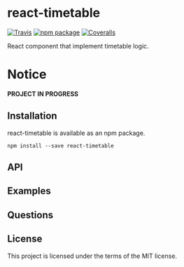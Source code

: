 # react-timetable

[![Travis][build-badge]][build]
[![npm package][npm-badge]][npm]
[![Coveralls][coveralls-badge]][coveralls]

React component that implement timetable logic.

# Notice
**PROJECT IN PROGRESS**

## Installation
react-timetable is available as an npm package.
```
npm install --save react-timetable
```

## API

## Examples

## Questions

## License
This project is licensed under the terms of the MIT license.


[build-badge]: https://img.shields.io/travis/user/repo/master.png?style=flat-square
[build]: https://travis-ci.org/user/repo

[npm-badge]: https://img.shields.io/npm/v/npm-package.png?style=flat-square
[npm]: https://www.npmjs.org/package/npm-package

[coveralls-badge]: https://img.shields.io/coveralls/user/repo/master.png?style=flat-square
[coveralls]: https://coveralls.io/github/user/repo

